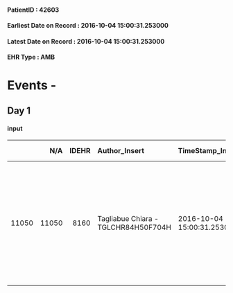 
#### PatientID : 42603
#### Earliest Date on Record : 2016-10-04 15:00:31.253000
#### Latest Date on Record : 2016-10-04 15:00:31.253000
#### EHR Type : AMB

# Events - 

## Day 1

#### input
|       |    N/A |   IDEHR | Author_Insert                       | TimeStamp_Insert           | EHRType   |   PatientID |   IDDigitalSignDocument | persone_vicine   |   Unnamed: 0_x.1 |   IDANAMNESI_SOCIALE | Patient   | FamigliaAltro   | Paziente_T   | FamigliaAltro_T   |   Non_Rilevabile_x.1 | Note_Non_Rilevabile_x.1   | opt_Problemi   | chk_contr_sintomi   | chk_competenza                                 | opt_paziente_a   | opt_famiglia_a   | opt_adeguatezza   | opt_paziente_solo   | ds_note_con                                                                  | opt_presente_assente   | Presenza_minori   | Caregiver_principale   | opt_capacita         | ds_familiari_coinv                                                                                                                                                                                                     | opt_necessario   | opt_presente   | opt_risorse_ec   | opt_paziente_psi   | opt_Ins_vol   | opt_inv_civile            | Needs               | Domestic partnership   | Fragility                    | opt_disponibilita_f   | opt_indennita_acc         | opt_famiglia_psi   | opt_disponibilit_paz   |
|------:|-------:|--------:|:------------------------------------|:---------------------------|:----------|------------:|------------------------:|:-----------------|-----------------:|---------------------:|:----------|:----------------|:-------------|:------------------|---------------------:|:--------------------------|:---------------|:--------------------|:-----------------------------------------------|:-----------------|:-----------------|:------------------|:--------------------|:-----------------------------------------------------------------------------|:-----------------------|:------------------|:-----------------------|:---------------------|:-----------------------------------------------------------------------------------------------------------------------------------------------------------------------------------------------------------------------|:-----------------|:---------------|:-----------------|:-------------------|:--------------|:--------------------------|:--------------------|:-----------------------|:-----------------------------|:----------------------|:--------------------------|:-------------------|:-----------------------|
| 11050 |  11050 |    8160 | Tagliabue Chiara - TGLCHR84H50F704H | 2016-10-04 15:00:31.253000 | AMB       |       42603 |                  511771 | N/A              |             4283 |                 2778 | Si#1      | Si#1            | Si#1         | Si#1              |                    0 | NR                        | Si#1           | controllo sintomi#0 | competenza/capacit√† assistenziale caregiver#0 | Indefinite#2     | Congruenti#1     | No#0              | No#0                | Vive con la compagna Simona di 42 aa, attualmente in aspettativa dal lavoro. | Presente#1             | No#0              | mate                   | Non incrementabile#2 | Due figli del paziente nati da precedenti relazioni: Francesca di 22 aa vive a Bresso e Matteo di 20 aa vive a Milano nelle vicinanze. la sorella raffaella vive a Milano in zona Niguarda e collabora all'assistenza. | Si#1             | No#0           | Non adeguate#0   | No#0               | No#0          | in fase di accertamento#2 | Clinici#0;Sociali#1 | Coniuge/Convivente#0   | sovraccarico assistenziale#4 | No#0                  | in fase di accertamento#2 | No#0               | No#0                   |


